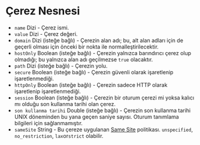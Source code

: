 # Çerez Nesnesi

* `name` Dizi - Çerez ismi.
* `value` Dizi - Çerez değeri.
* `domain` Dizi (isteğe bağlı) - Çerezin alan adı; bu, alt alan adları için de geçerli olması için önceki bir nokta ile normalleştirilecektir.
* `hostOnly` Boolean (isteğe bağlı) - Çerezin yalnızca barındırıcı çerez olup olmadığı; bu yalnızca alan adı geçilmezse `true` olacaktır.
* `path` Dizi (isteğe bağlı) - Çerezin yolu.
* `secure` Boolean (isteğe bağlı) - Çerezin güvenli olarak işaretlenip işaretlenmediği.
* `httpOnly` Boolean (isteğe bağlı) - Çerezin sadece HTTP olarak işaretlenip işaretlenmediği.
* `session` Boolean (isteğe bağlı) - Çerezin bir oturum çerezi mi yoksa kalıcı mı olduğu son kullanma tarihi olan çerez.
* `son kullanma tarihi` Double (isteğe bağlı) - Çerezin son kullanma tarihi UNIX döneminden bu yana geçen saniye sayısı. Oturum tanımlama bilgileri için sağlanmamıştır.
* ` sameSite ` String - Bu çereze uygulanan [Same Site](https://developer.mozilla.org/en-US/docs/Web/HTTP/Cookies#SameSite_cookies) politikası.  `unspecified`, `no_restriction`, `lax`or`strict` olabilir.
